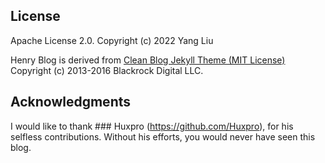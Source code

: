 
License
-------

Apache License 2.0.
Copyright (c) 2022 Yang Liu

Henry Blog is derived from [Clean Blog Jekyll Theme (MIT License)](https://github.com/BlackrockDigital/startbootstrap-clean-blog-jekyll/)
Copyright (c) 2013-2016 Blackrock Digital LLC.


Acknowledgments
--------

I would like to thank ### Huxpro (https://github.com/Huxpro), for his selfless contributions. Without his efforts, you would never have seen this blog. 
